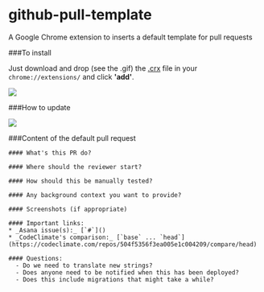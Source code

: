 github-pull-template
====================

A Google Chrome extension to inserts a default template for pull requests

###To install

Just download and drop (see the .gif) the [.crx](https://github.com/mathijsblokland/github-pull-template/raw/master/extension/github-pr-template.crx) file in your `chrome://extensions/` and click **'add'**.

![](http://img.springe.st/extensioninstall.gif) 

###How to update

![](http://img.springe.st/extensionupdate.gif)


###Content of the default pull request

````
#### What's this PR do?

#### Where should the reviewer start?

#### How should this be manually tested?

#### Any background context you want to provide?

#### Screenshots (if appropriate)

#### Important links:
* _Asana issue(s):_ [`#`]()
* _CodeClimate's comparison:_ [`base` ... `head`](https://codeclimate.com/repos/504f5356f3ea005e1c004209/compare/head)

#### Questions:
  - Do we need to translate new strings?
  - Does anyone need to be notified when this has been deployed?
  - Does this include migrations that might take a while?
````
